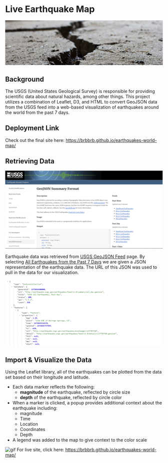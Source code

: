 # Live Earthquake Map

![1-Logo](Images/earthquake_header.jpeg)

## Background

The USGS (United States Geological Survey) is responsible for providing scientific data about natural hazards, among other things. This project utilizes a combination of Leaflet, D3, and HTML to convert GeoJSON data from the USGS feed into a web-based visualization of earthquakes around the world from the past 7 days.


## Deployment Link
Check out the final site here: https://brbbrb.github.io/earthquakes-world-map/


## Retrieving Data

![3-Data](Images/3-Data.png)

Earthquake data was retrieved from [USGS GeoJSON Feed](http://earthquake.usgs.gov/earthquakes/feed/v1.0/geojson.php) page. By selecting [All Earthquakes from the Past 7 Days](https://earthquake.usgs.gov/earthquakes/feed/v1.0/summary/all_week.geojson) we are given a JSON representation of the earthquake data. The URL of this JSON was used to pull in the data for our visualization.

   ![4-JSON](Images/4-JSON.png)

## Import & Visualize the Data

Using the Leaflet library, all of the earthquakes can be plotted from the data set based on their longitude and latitude.
* Each data marker reflects the following:
   * __magnitude__ of the earthquake, reflected by circle size
   * __depth__ of the earthquake, reflected by circle color
* When a marker is clicked, a popup provides additional context about the earthquake including:
   * magnitude
   * Time
   * Location
   * Coordinates
   * Depth
* A legend was added to the map to give context to the color scale

![gif](Images/map_recording1.gif)
For live site, click here: https://brbbrb.github.io/earthquakes-world-map/

